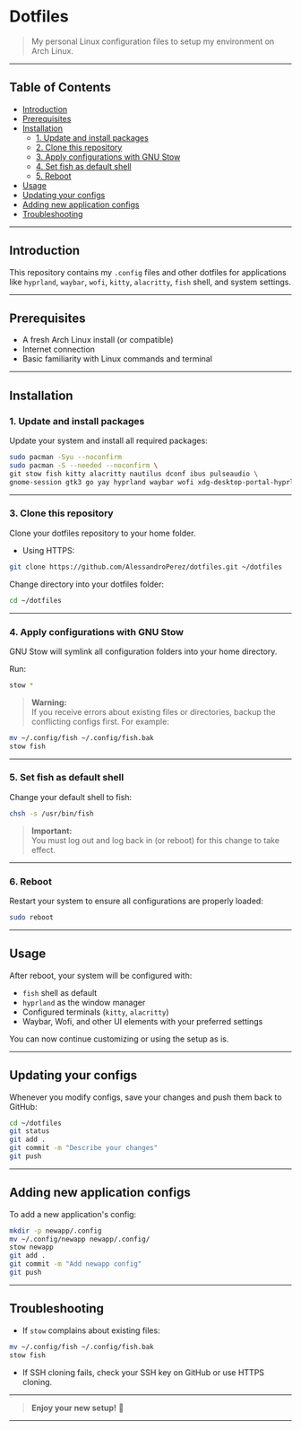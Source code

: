 # Dotfiles

> My personal Linux configuration files to setup my environment on Arch Linux.

---

## Table of Contents

- [Introduction](#introduction)
- [Prerequisites](#prerequisites)
- [Installation](#installation)
  - [1. Update and install packages](#1-update-and-install-packages)
  - [2. Clone this repository](#3-clone-this-repository)
  - [3. Apply configurations with GNU Stow](#4-apply-configurations-with-gnu-stow)
  - [4. Set fish as default shell](#5-set-fish-as-default-shell)
  - [5. Reboot](#6-reboot)
- [Usage](#usage)
- [Updating your configs](#updating-your-configs)
- [Adding new application configs](#adding-new-application-configs)
- [Troubleshooting](#troubleshooting)

---

## Introduction

This repository contains my `.config` files and other dotfiles for applications like `hyprland`, `waybar`, `wofi`, `kitty`, `alacritty`, `fish` shell, and system settings.

---

## Prerequisites

- A fresh Arch Linux install (or compatible)
- Internet connection
- Basic familiarity with Linux commands and terminal

---

## Installation

### 1. Update and install packages

Update your system and install all required packages:

```bash
sudo pacman -Syu --noconfirm
sudo pacman -S --needed --noconfirm \
git stow fish kitty alacritty nautilus dconf ibus pulseaudio \
gnome-session gtk3 go yay hyprland waybar wofi xdg-desktop-portal-hyprland
```

---

### 3. Clone this repository

Clone your dotfiles repository to your home folder.

- Using HTTPS:

```bash
git clone https://github.com/AlessandroPerez/dotfiles.git ~/dotfiles
```

Change directory into your dotfiles folder:

```bash
cd ~/dotfiles
```

---

### 4. Apply configurations with GNU Stow

GNU Stow will symlink all configuration folders into your home directory.

Run:

```bash
stow *
```

> **Warning:**  
> If you receive errors about existing files or directories, backup the conflicting configs first. For example:

```bash
mv ~/.config/fish ~/.config/fish.bak
stow fish
```

---

### 5. Set fish as default shell

Change your default shell to fish:

```bash
chsh -s /usr/bin/fish
```

> **Important:**  
> You must log out and log back in (or reboot) for this change to take effect.

---

### 6. Reboot

Restart your system to ensure all configurations are properly loaded:

```bash
sudo reboot
```

---

## Usage

After reboot, your system will be configured with:

- `fish` shell as default
- `hyprland` as the window manager
- Configured terminals (`kitty`, `alacritty`)
- Waybar, Wofi, and other UI elements with your preferred settings

You can now continue customizing or using the setup as is.

---

## Updating your configs

Whenever you modify configs, save your changes and push them back to GitHub:

```bash
cd ~/dotfiles
git status
git add .
git commit -m "Describe your changes"
git push
```

---

## Adding new application configs

To add a new application's config:

```bash
mkdir -p newapp/.config
mv ~/.config/newapp newapp/.config/
stow newapp
git add .
git commit -m "Add newapp config"
git push
```

---

## Troubleshooting

- If `stow` complains about existing files:

```bash
mv ~/.config/fish ~/.config/fish.bak
stow fish
```

- If SSH cloning fails, check your SSH key on GitHub or use HTTPS cloning.

---

> **Enjoy your new setup!** 🚀

---
